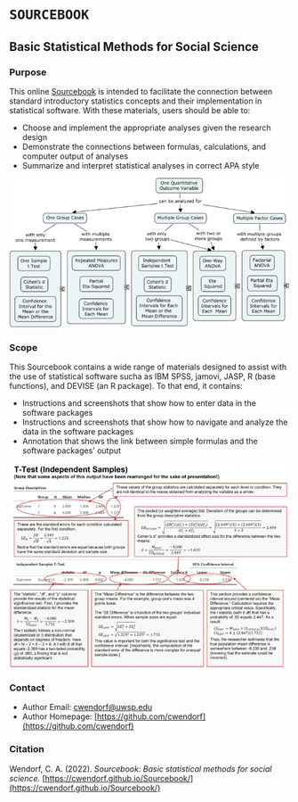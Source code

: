 # `SOURCEBOOK` 

## Basic Statistical Methods for Social Science

### Purpose

This online [Sourcebook](https://cwendorf.github.io/Sourcebook/) is intended to facilitate the connection between standard introductory statistics concepts and their implementation in statistical software. With these materials, users should be able to:

- Choose and implement the appropriate analyses given the research design
- Demonstrate the connections between formulas, calculations, and computer output of analyses
- Summarize and interpret statistical analyses in correct APA style

<p align="center"><kbd><img src="assets/images/DecisionTree.jpg"></kbd></p>

### Scope

This Sourcebook contains a wide range of materials designed to assist with the use of statistical software sucha as IBM SPSS, jamovi, JASP, R (base functions), and DEVISE (an R package). To that end, it contains:

- Instructions and screenshots that show how to enter data in the software packages
- Instructions and screenshots that show how to navigate and analyze the data in the software packages
- Annotation that shows the link between simple formulas and the software packages' output

<p align="center"><kbd><img src="assets/images/AnnotatedOutput.jpg"></kbd></p>

### Contact
 
- Author Email: [cwendorf@uwsp.edu](mailto:cwendorf@uwsp.edu)
- Author Homepage: [https://github.com/cwendorf](https://github.com/cwendorf)

### Citation

Wendorf, C. A. (2022). *Sourcebook: Basic statistical methods for social science.* [https://cwendorf.github.io/Sourcebook/](https://cwendorf.github.io/Sourcebook/)

